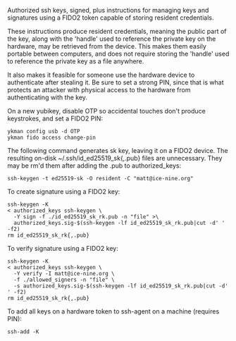 Authorized ssh keys, signed, plus instructions for managing keys and
signatures using a FIDO2 token capable of storing resident credentials.

These instructions produce resident credentials, meaning the public part
of the key, along with the 'handle' used to reference the private key on
the hardware, may be retrieved from the device. This makes them easily
portable between computers, and does not require storing the 'handle'
used to reference the private key as a file anywhere.

It also makes it feasible for someone use the hardware device to
authenticate after stealing it. Be sure to set a strong PIN, since that
is what protects an attacker with physical access to the hardware from
authenticating with the key.

On a new yubikey, disable OTP so accidental touches don't produce
keystrokes, and set a FIDO2 PIN:
```
ykman config usb -d OTP
ykman fido access change-pin
```

The following command generates sk key, leaving it on a FIDO2 device.
The resulting on-disk ~/.ssh/id_ed25519_sk{,.pub} files are unnecessary.
They may be rm'd them after adding the .pub to authorized_keys:
```
ssh-keygen -t ed25519-sk -O resident -C "matt@ice-nine.org"
```

To create signature using a FIDO2 key:
```
ssh-keygen -K
< authorized_keys ssh-keygen \
  -Y sign -f ./id_ed25519_sk_rk.pub -n "file" >\
  authorized_keys.sig-$(ssh-keygen -lf id_ed25519_sk_rk.pub|cut -d' ' -f2)
rm id_ed25519_sk_rk{,.pub}
```

To verify signature using a FIDO2 key:
```
ssh-keygen -K
< authorized_keys ssh-keygen \
  -Y verify -I matt@ice-nine.org \
  -f ./allowed_signers -n "file" \
  -s authorized_keys.sig-$(ssh-keygen -lf id_ed25519_sk_rk.pub|cut -d' ' -f2)
rm id_ed25519_sk_rk{,.pub}
```

To add all keys on a hardware token to ssh-agent on a machine (requires
PIN):
```
ssh-add -K
```
